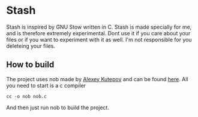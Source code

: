 # Stash
Stash is inspired by GNU Stow written in C.
Stash is made specially for me, and is therefore extremely experimental. 
Dont use it if you care about your files or if you want to experiment with it as well.
I'm not responsible for you deleteing your files.

## How to build
The project uses nob made by [Alexey Kutepov](https://github.com/rexim) and can be found [here](https://github.com/tsoding/musializer/blob/f106c92934172096ed6822b6b9b276410cd99a31/nob.h).
All you need to start is a c compiler
```console
cc -o nob nob.c
```
And then just run nob to build the project.
